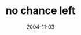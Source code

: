 ---
layout: base.njk
title : 'no chance left' 
view_title : 'no chance left' 
year : '2004' 
date : '2004-11-03' 
img_file : '/drawing/nochanceleft.png' 
html_file : 'nochanceleft' 
next_html : 'dontknow.html' 
year_order : '217' 
permalink : "title/{{html_file}}.html"
---